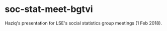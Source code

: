 # soc-stat-meet-bgtvi
Haziq's presentation for LSE's social statistics group meetings (1 Feb 2018).
